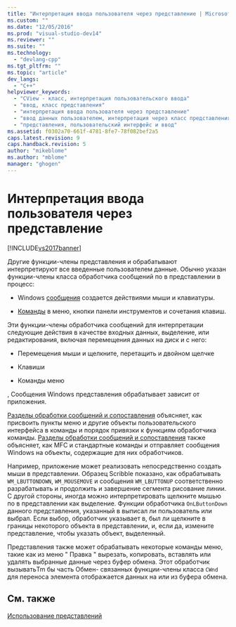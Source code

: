 ```yaml
---
title: "Интерпретация ввода пользователя через представление | Microsoft Docs"
ms.custom: ""
ms.date: "12/05/2016"
ms.prod: "visual-studio-dev14"
ms.reviewer: ""
ms.suite: ""
ms.technology: 
  - "devlang-cpp"
ms.tgt_pltfrm: ""
ms.topic: "article"
dev_langs: 
  - "C++"
helpviewer_keywords: 
  - "CView - класс, интерпретация пользовательского ввода"
  - "ввод, класс представления"
  - "интерпретация ввода пользователя через представление"
  - "ввод данных пользователем, интерпретация через класс представления"
  - "представления, пользовательский интерфейс и ввод"
ms.assetid: f0302a70-661f-4781-8fe7-78f082bef2a5
caps.latest.revision: 9
caps.handback.revision: 5
author: "mikeblome"
ms.author: "mblome"
manager: "ghogen"
---
```

# Интерпретация ввода пользователя через представление
[!INCLUDE[vs2017banner](../assembler/inline/includes/vs2017banner.md)]

Другие функции\-члены представления и обрабатывают интерпретируют все введенные пользователем данные.  Обычно указан функции\-члены класса обработчика сообщений по в представлении в процесс:  
  
-   Windows [сообщения](../mfc/messages.md) создается действиями мыши и клавиатуры.  
  
-   [Команды](../mfc/user-interface-objects-and-command-ids.md) в меню, кнопки панели инструментов и сочетания клавиш.  
  
 Эти функции\-члены обработчика сообщений для интерпретации следующие действия в качестве входных данных, выделение, или редактирования, включая перемещения данных на диск и с него:  
  
-   Перемещения мыши и щелкните, перетащить и двойном щелчке  
  
-   Клавиши  
  
-   Команды меню  
  
 , Сообщения Windows представления обрабатывает зависит от приложения.  
  
 [Разделы обработки сообщений и сопоставления](../mfc/message-handling-and-mapping.md) объясняет, как присвоить пункты меню и другие объекты пользовательского интерфейса в команды и порядок привязки к функциям обработчика команды.  [Разделы обработки сообщений и сопоставления](../mfc/message-handling-and-mapping.md) также объясняет, как MFC и стандартные команды и отправляет сообщения Windows на объекты, содержащие для них обработчиков.  
  
 Например, приложение может реализовать непосредственно создать мыши в представлении.  Образец Scribble показано, как обрабатывать `WM_LBUTTONDOWN`, `WM_MOUSEMOVE` и сообщения `WM_LBUTTONUP` соответственно разрабатывать и продолжить и завершение сегмента рисование линии.  С другой стороны, иногда можно интерпретировать щелкните мышью по в представлении как выделение.  Функции обработчика `OnLButtonDown` данного представления, указанный в выписал ли пользователь или выбрал.  Если выбор, обработчик указывает в, был ли щелкните в границы некоторого объекта в представлении, и, если да, измените представление, чтобы указать объект, выделенный.  
  
 Представления также может обрабатывать некоторые команды меню, такие как из меню " Правка " вырезать, копировать, вставлять или удалять выбранные данные через буфер обмена.  Этот обработчик вызыватьTm бы часть Обмен\- связанных функции\-члены класса `CWnd` для переноса элемента отображается данных на или из буфера обмена.  
  
## См. также  
 [Использование представлений](../mfc/using-views.md)